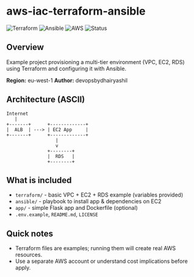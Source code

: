 # aws-iac-terraform-ansible

![Terraform](https://img.shields.io/badge/Terraform-IaC-blue)
![Ansible](https://img.shields.io/badge/Ansible-CM-red)
![AWS](https://img.shields.io/badge/AWS-eu--west--1-orange)
![Status](https://img.shields.io/badge/Status-Ready-success)

## Overview
Example project provisioning a multi-tier environment (VPC, EC2, RDS) using Terraform and configuring it with Ansible.

**Region:** eu-west-1
**Author:** devopsbydhairyashil

## Architecture (ASCII)
```
Internet
   |
+-------+      +-------------+
|  ALB  | ---> | EC2 App     |
+-------+      +-------------+
                  |
                  v
               +--------+
               |  RDS   |
               +--------+
```

## What is included
- `terraform/` - basic VPC + EC2 + RDS example (variables provided)
- `ansible/` - playbook to install app & dependencies on EC2
- `app/` - simple Flask app and Dockerfile (optional)
- `.env.example`, `README.md`, `LICENSE`

## Quick notes
- Terraform files are examples; running them will create real AWS resources.
- Use a separate AWS account or understand cost implications before apply.
